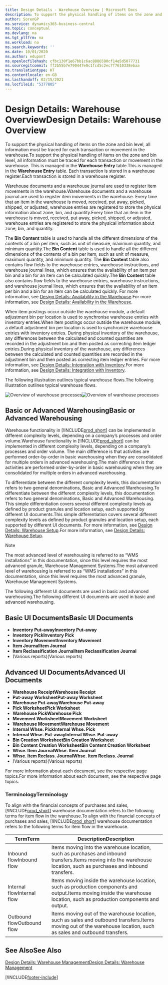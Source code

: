 ```yaml
---
title: Design Details - Warehouse Overview | Microsoft Docs
description: To support the physical handling of items on the zone and bin level, all information must be traced for each transaction or movement in the warehouse. This is managed in the **Warehouse Entry** table. Each transaction is stored in a warehouse register.
author: SorenGP
ms.service: dynamics365-business-central
ms.topic: conceptual
ms.devlang: na
ms.tgt_pltfrm: na
ms.workload: na
ms.search.keywords: ''
ms.date: 10/01/2020
ms.author: edupont
ms.openlocfilehash: cfbc130f1e67bb1c6ac8886590cf14e5d5077731
ms.sourcegitcommit: ff2b55b7e790447e0c1fcd5c2ec7f7610338ebaa
ms.translationtype: HT
ms.contentlocale: en-GB
ms.lasthandoff: 02/15/2021
ms.locfileid: "5377805"
---
```

# <a name="design-details-warehouse-overview"></a><span data-ttu-id="c293c-105">Design Details: Warehouse Overview</span><span class="sxs-lookup"><span data-stu-id="c293c-105">Design Details: Warehouse Overview</span></span>
<span data-ttu-id="c293c-106">To support the physical handling of items on the zone and bin level, all information must be traced for each transaction or movement in the warehouse.</span><span class="sxs-lookup"><span data-stu-id="c293c-106">To support the physical handling of items on the zone and bin level, all information must be traced for each transaction or movement in the warehouse.</span></span> <span data-ttu-id="c293c-107">This is managed in the **Warehouse Entry** table.</span><span class="sxs-lookup"><span data-stu-id="c293c-107">This is managed in the **Warehouse Entry** table.</span></span> <span data-ttu-id="c293c-108">Each transaction is stored in a warehouse register.</span><span class="sxs-lookup"><span data-stu-id="c293c-108">Each transaction is stored in a warehouse register.</span></span>  

<span data-ttu-id="c293c-109">Warehouse documents and a warehouse journal are used to register item movements in the warehouse.</span><span class="sxs-lookup"><span data-stu-id="c293c-109">Warehouse documents and a warehouse journal are used to register item movements in the warehouse.</span></span> <span data-ttu-id="c293c-110">Every time that an item in the warehouse is moved, received, put away, picked, shipped, or adjusted, warehouse entries are registered to store the physical information about zone, bin, and quantity.</span><span class="sxs-lookup"><span data-stu-id="c293c-110">Every time that an item in the warehouse is moved, received, put away, picked, shipped, or adjusted, warehouse entries are registered to store the physical information about zone, bin, and quantity.</span></span>

<span data-ttu-id="c293c-111">The **Bin Content** table is used to handle all the different dimensions of the contents of a bin per item, such as unit of measure, maximum quantity, and minimum quantity.</span><span class="sxs-lookup"><span data-stu-id="c293c-111">The **Bin Content** table is used to handle all the different dimensions of the contents of a bin per item, such as unit of measure, maximum quantity, and minimum quantity.</span></span> <span data-ttu-id="c293c-112">The **Bin Content** table also contains flow fields to the warehouse entries, warehouse instructions, and warehouse journal lines, which ensures that the availability of an item per bin and a bin for an item can be calculated quickly.</span><span class="sxs-lookup"><span data-stu-id="c293c-112">The **Bin Content** table also contains flow fields to the warehouse entries, warehouse instructions, and warehouse journal lines, which ensures that the availability of an item per bin and a bin for an item can be calculated quickly.</span></span> <span data-ttu-id="c293c-113">For more information, see [Design Details: Availability in the Warehouse](design-details-availability-in-the-warehouse.md).</span><span class="sxs-lookup"><span data-stu-id="c293c-113">For more information, see [Design Details: Availability in the Warehouse](design-details-availability-in-the-warehouse.md).</span></span>  

<span data-ttu-id="c293c-114">When item postings occur outside the warehouse module, a default adjustment bin per location is used to synchronise warehouse entries with inventory entries.</span><span class="sxs-lookup"><span data-stu-id="c293c-114">When item postings occur outside the warehouse module, a default adjustment bin per location is used to synchronize warehouse entries with inventory entries.</span></span> <span data-ttu-id="c293c-115">During physical inventory of the warehouse, any differences between the calculated and counted quantities are recorded in the adjustment bin and then posted as correcting item ledger entries.</span><span class="sxs-lookup"><span data-stu-id="c293c-115">During physical inventory of the warehouse, any differences between the calculated and counted quantities are recorded in the adjustment bin and then posted as correcting item ledger entries.</span></span> <span data-ttu-id="c293c-116">For more information, see [Design Details: Integration with Inventory](design-details-integration-with-inventory.md).</span><span class="sxs-lookup"><span data-stu-id="c293c-116">For more information, see [Design Details: Integration with Inventory](design-details-integration-with-inventory.md).</span></span>  

<span data-ttu-id="c293c-117">The following illustration outlines typical warehouse flows.</span><span class="sxs-lookup"><span data-stu-id="c293c-117">The following illustration outlines typical warehouse flows.</span></span>  

<span data-ttu-id="c293c-118">![Overview of warehouse processes](media/design_details_warehouse_management_overview.png "Overview of warehouse processes")</span><span class="sxs-lookup"><span data-stu-id="c293c-118">![Overview of warehouse processes](media/design_details_warehouse_management_overview.png "Overview of warehouse processes")</span></span>  

## <a name="basic-or-advanced-warehousing"></a><span data-ttu-id="c293c-119">Basic or Advanced Warehousing</span><span class="sxs-lookup"><span data-stu-id="c293c-119">Basic or Advanced Warehousing</span></span>  
<span data-ttu-id="c293c-120">Warehouse functionality in [!INCLUDE[prod_short](includes/prod_short.md)] can be implemented in different complexity levels, depending on a company’s processes and order volume.</span><span class="sxs-lookup"><span data-stu-id="c293c-120">Warehouse functionality in [!INCLUDE[prod_short](includes/prod_short.md)] can be implemented in different complexity levels, depending on a company’s processes and order volume.</span></span> <span data-ttu-id="c293c-121">The main difference is that activities are performed order-by-order in basic warehousing when they are consolidated for multiple orders in advanced warehousing.</span><span class="sxs-lookup"><span data-stu-id="c293c-121">The main difference is that activities are performed order-by-order in basic warehousing when they are consolidated for multiple orders in advanced warehousing.</span></span>  

 <span data-ttu-id="c293c-122">To differentiate between the different complexity levels, this documentation refers to two general denominations, Basic and Advanced Warehousing.</span><span class="sxs-lookup"><span data-stu-id="c293c-122">To differentiate between the different complexity levels, this documentation refers to two general denominations, Basic and Advanced Warehousing.</span></span> <span data-ttu-id="c293c-123">This simple differentiation covers several different complexity levels as defined by product granules and location setup, each supported by different UI documents.</span><span class="sxs-lookup"><span data-stu-id="c293c-123">This simple differentiation covers several different complexity levels as defined by product granules and location setup, each supported by different UI documents.</span></span> <span data-ttu-id="c293c-124">For more information, see [Design Details: Warehouse Setup](design-details-warehouse-setup.md).</span><span class="sxs-lookup"><span data-stu-id="c293c-124">For more information, see [Design Details: Warehouse Setup](design-details-warehouse-setup.md).</span></span>  

> [!NOTE]  
>  <span data-ttu-id="c293c-125">The most advanced level of warehousing is referred to as “WMS installations” in this documentation, since this level requires the most advanced granule, Warehouse Management Systems.</span><span class="sxs-lookup"><span data-stu-id="c293c-125">The most advanced level of warehousing is referred to as “WMS installations” in this documentation, since this level requires the most advanced granule, Warehouse Management Systems.</span></span>  

 <span data-ttu-id="c293c-126">The following different UI documents are used in basic and advanced warehousing.</span><span class="sxs-lookup"><span data-stu-id="c293c-126">The following different UI documents are used in basic and advanced warehousing.</span></span>  

## <a name="basic-ui-documents"></a><span data-ttu-id="c293c-127">Basic UI Documents</span><span class="sxs-lookup"><span data-stu-id="c293c-127">Basic UI Documents</span></span>  

-   <span data-ttu-id="c293c-128">**Inventory Put-away**</span><span class="sxs-lookup"><span data-stu-id="c293c-128">**Inventory Put-away**</span></span>  
-   <span data-ttu-id="c293c-129">**Inventory Pick**</span><span class="sxs-lookup"><span data-stu-id="c293c-129">**Inventory Pick**</span></span>  
-   <span data-ttu-id="c293c-130">**Inventory Movement**</span><span class="sxs-lookup"><span data-stu-id="c293c-130">**Inventory Movement**</span></span>  
-   <span data-ttu-id="c293c-131">**Item Journal**</span><span class="sxs-lookup"><span data-stu-id="c293c-131">**Item Journal**</span></span>  
-   <span data-ttu-id="c293c-132">**Item Reclassification Journal**</span><span class="sxs-lookup"><span data-stu-id="c293c-132">**Item Reclassification Journal**</span></span>  
-   <span data-ttu-id="c293c-133">(Various reports)</span><span class="sxs-lookup"><span data-stu-id="c293c-133">(Various reports)</span></span>  

## <a name="advanced-ui-documents"></a><span data-ttu-id="c293c-134">Advanced UI Documents</span><span class="sxs-lookup"><span data-stu-id="c293c-134">Advanced UI Documents</span></span>  

-   <span data-ttu-id="c293c-135">**Warehouse Receipt**</span><span class="sxs-lookup"><span data-stu-id="c293c-135">**Warehouse Receipt**</span></span>  
-   <span data-ttu-id="c293c-136">**Put-away Worksheet**</span><span class="sxs-lookup"><span data-stu-id="c293c-136">**Put-away Worksheet**</span></span>  
-   <span data-ttu-id="c293c-137">**Warehouse Put-away**</span><span class="sxs-lookup"><span data-stu-id="c293c-137">**Warehouse Put-away**</span></span>  
-   <span data-ttu-id="c293c-138">**Pick Worksheet**</span><span class="sxs-lookup"><span data-stu-id="c293c-138">**Pick Worksheet**</span></span>  
-   <span data-ttu-id="c293c-139">**Warehouse Pick**</span><span class="sxs-lookup"><span data-stu-id="c293c-139">**Warehouse Pick**</span></span>  
-   <span data-ttu-id="c293c-140">**Movement Worksheet**</span><span class="sxs-lookup"><span data-stu-id="c293c-140">**Movement Worksheet**</span></span>  
-   <span data-ttu-id="c293c-141">**Warehouse Movement**</span><span class="sxs-lookup"><span data-stu-id="c293c-141">**Warehouse Movement**</span></span>  
-   <span data-ttu-id="c293c-142">**Internal Whse. Pick**</span><span class="sxs-lookup"><span data-stu-id="c293c-142">**Internal Whse. Pick**</span></span>  
-   <span data-ttu-id="c293c-143">**Internal Whse. Put-away**</span><span class="sxs-lookup"><span data-stu-id="c293c-143">**Internal Whse. Put-away**</span></span>  
-   <span data-ttu-id="c293c-144">**Bin Creation Worksheet**</span><span class="sxs-lookup"><span data-stu-id="c293c-144">**Bin Creation Worksheet**</span></span>  
-   <span data-ttu-id="c293c-145">**Bin Content Creation Worksheet**</span><span class="sxs-lookup"><span data-stu-id="c293c-145">**Bin Content Creation Worksheet**</span></span>  
-   <span data-ttu-id="c293c-146">**Whse. Item Journal**</span><span class="sxs-lookup"><span data-stu-id="c293c-146">**Whse. Item Journal**</span></span>  
-   <span data-ttu-id="c293c-147">**Whse. Item Reclass. Journal**</span><span class="sxs-lookup"><span data-stu-id="c293c-147">**Whse. Item Reclass. Journal**</span></span>  
-   <span data-ttu-id="c293c-148">(Various reports)</span><span class="sxs-lookup"><span data-stu-id="c293c-148">(Various reports)</span></span>  

<span data-ttu-id="c293c-149">For more information about each document, see the respective page topics.</span><span class="sxs-lookup"><span data-stu-id="c293c-149">For more information about each document, see the respective page topics.</span></span>  

### <a name="terminology"></a><span data-ttu-id="c293c-150">Terminology</span><span class="sxs-lookup"><span data-stu-id="c293c-150">Terminology</span></span>  
<span data-ttu-id="c293c-151">To align with the financial concepts of purchases and sales, [!INCLUDE[prod_short](includes/prod_short.md)] warehouse documentation refers to the following terms for item flow in the warehouse.</span><span class="sxs-lookup"><span data-stu-id="c293c-151">To align with the financial concepts of purchases and sales, [!INCLUDE[prod_short](includes/prod_short.md)] warehouse documentation refers to the following terms for item flow in the warehouse.</span></span>  

|<span data-ttu-id="c293c-152">Term</span><span class="sxs-lookup"><span data-stu-id="c293c-152">Term</span></span>|<span data-ttu-id="c293c-153">Description</span><span class="sxs-lookup"><span data-stu-id="c293c-153">Description</span></span>|  
|----------|---------------------------------------|  
|<span data-ttu-id="c293c-154">Inbound flow</span><span class="sxs-lookup"><span data-stu-id="c293c-154">Inbound flow</span></span>|<span data-ttu-id="c293c-155">Items moving into the warehouse location, such as purchases and inbound transfers.</span><span class="sxs-lookup"><span data-stu-id="c293c-155">Items moving into the warehouse location, such as purchases and inbound transfers.</span></span>|  
|<span data-ttu-id="c293c-156">Internal flow</span><span class="sxs-lookup"><span data-stu-id="c293c-156">Internal flow</span></span>|<span data-ttu-id="c293c-157">Items moving inside the warehouse location, such as production components and output.</span><span class="sxs-lookup"><span data-stu-id="c293c-157">Items moving inside the warehouse location, such as production components and output.</span></span>|  
|<span data-ttu-id="c293c-158">Outbound flow</span><span class="sxs-lookup"><span data-stu-id="c293c-158">Outbound flow</span></span>|<span data-ttu-id="c293c-159">Items moving out of the warehouse location, such as sales and outbound transfers.</span><span class="sxs-lookup"><span data-stu-id="c293c-159">Items moving out of the warehouse location, such as sales and outbound transfers.</span></span>|  

## <a name="see-also"></a><span data-ttu-id="c293c-160">See Also</span><span class="sxs-lookup"><span data-stu-id="c293c-160">See Also</span></span>  
 [<span data-ttu-id="c293c-161">Design Details: Warehouse Management</span><span class="sxs-lookup"><span data-stu-id="c293c-161">Design Details: Warehouse Management</span></span>](design-details-warehouse-management.md)


[!INCLUDE[footer-include](includes/footer-banner.md)]